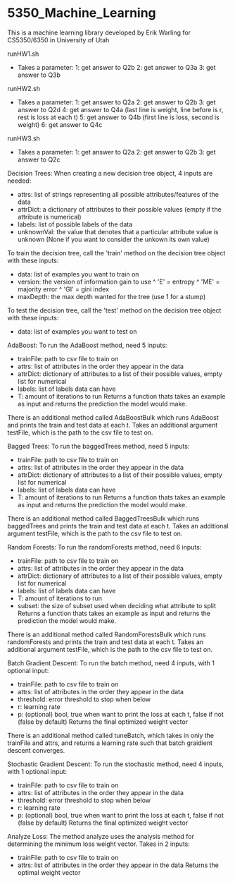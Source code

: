 # 5350_Machine_Learning
 This is a machine learning library developed by Erik Warling for CS5350/6350 in University of Utah
 
 runHW1.sh
 - Takes a parameter:
   1: get answer to Q2b
   2: get answer to Q3a
   3: get answer to Q3b

 runHW2.sh
 - Takes a parameter:
   1: get answer to Q2a
   2: get answer to Q2b
   3: get answer to Q2d
   4: get answer to Q4a (last line is weight, line before is r, rest is loss at each t)
   5: get answer to Q4b (first line is loss, second is weight)
   6: get answer to Q4c
 
 runHW3.sh
 - Takes a parameter:
   1: get answer to Q2a
   2: get answer to Q2b
   3: get answer to Q2c

 Decision Trees:
  When creating a new decision tree object, 4 inputs are needed:
   - attrs:      list of strings representing all possible attributes/features of the data
   - attrDict:   a dictionary of attributes to their possible values (empty if the attribute is numerical)
   - labels:     list of possible labels of the data
   - unknownVal: the value that denotes that a particular attribute value is unknown (None if you want to consider the unkown its own value)
 
  To train the decision tree, call the 'train' method on the decision tree object with these inputs:
   - data: list of examples you want to train on
   - version: the version of information gain to use
      ^ 'E' = entropy
      ^ 'ME' = majority error
      ^ 'GI' = gini index
   - maxDepth: the max depth wanted for the tree (use 1 for a stump)

  To test the decision tree, call the 'test' method on the decision tree object with these inputs:
   - data: list of examples you want to test on

 AdaBoost:
  To run the AdaBoost method, need 5 inputs:
  - trainFile: path to csv file to train on
  - attrs:     list of attributes in the order they appear in the data
  - attrDict:  dictionary of attributes to a list of their possible values, empty list for numerical
  - labels:    list of labels data can have
  - T:         amount of iterations to run
  Returns a function thats takes an example as input and returns the prediction the model would make.

  There is an additional method called AdaBoostBulk which runs AdaBoost and prints the train and test data at each t. Takes an additional argument testFile, which is the path to the csv file to test on.

 Bagged Trees:
  To run the baggedTrees method, need 5 inputs:
  - trainFile: path to csv file to train on
  - attrs:     list of attributes in the order they appear in the data
  - attrDict:  dictionary of attributes to a list of their possible values, empty list for numerical
  - labels:    list of labels data can have
  - T:         amount of iterations to run
  Returns a function thats takes an example as input and returns the prediction the model would make.
  
  There is an additional method called BaggedTreesBulk which runs baggedTrees and prints the train and test data at each t. Takes an additional argument testFile, which is the path to the csv file to test on.

 Random Forests:
  To run the randomForests method, need 6 inputs:
  - trainFile: path to csv file to train on
  - attrs:     list of attributes in the order they appear in the data
  - attrDict:  dictionary of attributes to a list of their possible values, empty list for numerical
  - labels:    list of labels data can have
  - T:         amount of iterations to run
  - subset:    the size of subset used when deciding what attribute to split
  Returns a function thats takes an example as input and returns the prediction the model would make.

  There is an additional method called RandomForestsBulk which runs randomForests and prints the train and test data at each t. Takes an additional argument testFile, which is the path to the csv file to test on.

 Batch Gradient Descent:
  To run the batch method, need 4 inputs, with 1 optional input:
  - trainFile: path to csv file to train on
  - attrs:     list of attributes in the order they appear in the data
  - threshold: error threshold to stop when below
  - r:         learning rate
  - p:         (optional) bool, true when want to print the loss at each t, false if not (false by default)
  Returns the final optimized weight vector
  
  There is an additional method called tuneBatch, which takes in only the trainFile and attrs, and returns a learning rate such that batch graidient descent converges.

 Stochastic Gradient Descent:
  To run the stochastic method, need 4 inputs, with 1 optional input:
  - trainFile: path to csv file to train on
  - attrs:     list of attributes in the order they appear in the data
  - threshold: error threshold to stop when below
  - r:         learning rate
  - p:         (optional) bool, true when want to print the loss at each t, false if not (false by default)
  Returns the final optimized weight vector

 Analyze Loss:
  The method analyze uses the analysis method for determining the minimum loss weight vector. Takes in 2 inputs:
  - trainFile: path to csv file to train on
  - attrs:     list of attributes in the order they appear in the data
  Returns the optimal weight vector